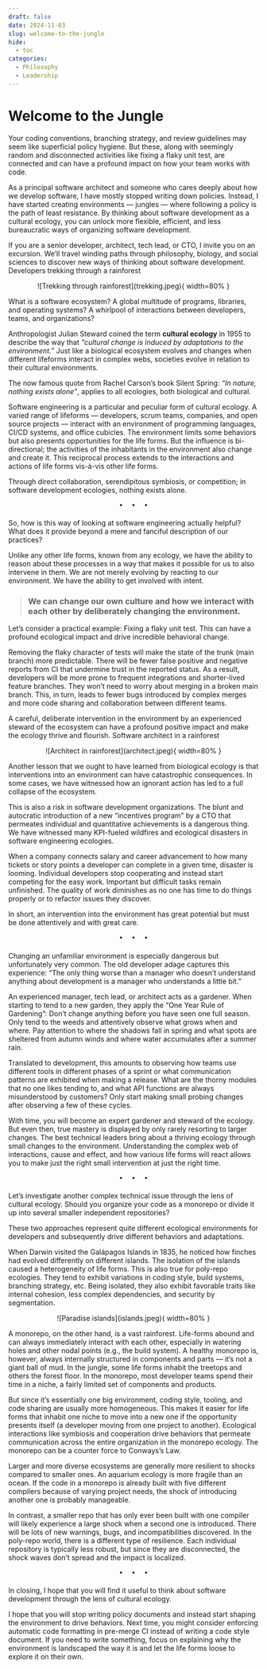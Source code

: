 ```yaml
---
draft: false
date: 2024-11-03
slug: welcome-to-the-jungle
hide:
  - toc
categories:
  - Philosophy
  - Leadership
---
```


# Welcome to the Jungle

Your coding conventions, branching strategy, and review guidelines may seem like superficial policy hygiene. But these, along with seemingly random and disconnected activities like fixing a flaky unit test, are connected and can have a profound impact on how your team works with code.

<!-- more -->

As a principal software architect and someone who cares deeply about how we develop software, I have mostly stopped writing down policies. Instead, I have started creating environments — jungles — where following a policy is the path of least resistance. By thinking about software development as a cultural ecology, you can unlock more flexible, efficient, and less bureaucratic ways of organizing software development.

If you are a senior developer, architect, tech lead, or CTO, I invite you on an excursion. We’ll travel winding paths through philosophy, biology, and social sciences to discover new ways of thinking about software development.
Developers trekking through a rainforest

<center>![Trekking through rainforest](trekking.jpeg){ width=80% }</center>

What is a software ecosystem? A global multitude of programs, libraries, and operating systems? A whirlpool of interactions between developers, teams, and organizations?

Anthropologist Julian Steward coined the term **cultural ecology** in 1955 to describe the way that *“cultural change is induced by adaptations to the environment.”* Just like a biological ecosystem evolves and changes when different lifeforms interact in complex webs, societies evolve in relation to their cultural environments.

The now famous quote from Rachel Carson’s book Silent Spring: *“In nature, nothing exists alone”*, applies to all ecologies, both biological and cultural.

Software engineering is a particular and peculiar form of cultural ecology. A varied range of lifeforms — developers, scrum teams, companies, and open source projects — interact with an environment of programming languages, CI/CD systems, and office cubicles. The environment limits some behaviors but also presents opportunities for the life forms. But the influence is bi-directional; the activities of the inhabitants in the environment also change and create it. This reciprocal process extends to the interactions and actions of life forms vis-à-vis other life forms.

Through direct collaboration, serendipitous symbiosis, or competition; in software development ecologies, nothing exists alone.

<pre><p style="text-align: center; margin-top: 0px; margin-bottom: 4pt;">•  •  •</p></pre>

So, how is this way of looking at software engineering actually helpful? What does it provide beyond a mere and fanciful description of our practices?

Unlike any other life forms, known from any ecology, we have the ability to reason about these processes in a way that makes it possible for us to also intervene in them. We are not merely evolving by reacting to our environment. We have the ability to get involved with intent.

> ### We can change our own culture and how we interact with each other by deliberately changing the environment.

Let’s consider a practical example: Fixing a flaky unit test. This can have a profound ecological impact and drive incredible behavioral change.

Removing the flaky character of tests will make the state of the trunk (main branch) more predictable. There will be fewer false positive and negative reports from CI that undermine trust in the reported status. As a result, developers will be more prone to frequent integrations and shorter-lived feature branches. They won’t need to worry about merging in a broken main branch. This, in turn, leads to fewer bugs introduced by complex merges and more code sharing and collaboration between different teams.

A careful, deliberate intervention in the environment by an experienced steward of the ecosystem can have a profound positive impact and make the ecology thrive and flourish.
Software architect in a rainforest

<center>![Architect in rainforest](architect.jpeg){ width=80% }</center>

Another lesson that we ought to have learned from biological ecology is that interventions into an environment can have catastrophic consequences. In some cases, we have witnessed how an ignorant action has led to a full collapse of the ecosystem.

This is also a risk in software development organizations. The blunt and autocratic introduction of a new “incentives program” by a CTO that permeates individual and quantitative achievements is a dangerous thing. We have witnessed many KPI-fueled wildfires and ecological disasters in software engineering ecologies.

When a company connects salary and career advancement to how many tickets or story points a developer can complete in a given time, disaster is looming. Individual developers stop cooperating and instead start competing for the easy work. Important but difficult tasks remain unfinished. The quality of work diminishes as no one has time to do things properly or to refactor issues they discover.

In short, an intervention into the environment has great potential but must be done attentively and with great care.

<pre><p style="text-align: center; margin-top: 0px; margin-bottom: 4pt;">•  •  •</p></pre>

Changing an unfamiliar environment is especially dangerous but unfortunately very common. The old developer adage captures this experience: “The only thing worse than a manager who doesn’t understand anything about development is a manager who understands a little bit.”

An experienced manager, tech lead, or architect acts as a gardener. When starting to tend to a new garden, they apply the “One Year Rule of Gardening”: Don’t change anything before you have seen one full season. Only tend to the weeds and attentively observe what grows when and where. Pay attention to where the shadows fall in spring and what spots are sheltered from autumn winds and where water accumulates after a summer rain.

Translated to development, this amounts to observing how teams use different tools in different phases of a sprint or what communication patterns are exhibited when making a release. What are the thorny modules that no one likes tending to, and what API functions are always misunderstood by customers? Only start making small probing changes after observing a few of these cycles.

With time, you will become an expert gardener and steward of the ecology. But even then, true mastery is displayed by only rarely resorting to larger changes. The best technical leaders bring about a thriving ecology through small changes to the environment. Understanding the complex web of interactions, cause and effect, and how various life forms will react allows you to make just the right small intervention at just the right time.

<pre><p style="text-align: center; margin-top: 0px; margin-bottom: 4pt;">•  •  •</p></pre>

Let’s investigate another complex technical issue through the lens of cultural ecology. Should you organize your code as a monorepo or divide it up into several smaller independent repositories?

These two approaches represent quite different ecological environments for developers and subsequently drive different behaviors and adaptations.

When Darwin visited the Galápagos Islands in 1835, he noticed how finches had evolved differently on different islands. The isolation of the islands caused a heterogeneity of life forms. This is also true for poly-repo ecologies. They tend to exhibit variations in coding style, build systems, branching strategy, etc. Being isolated, they also exhibit favorable traits like internal cohesion, less complex dependencies, and security by segmentation.

<center>![Paradise islands](islands.jpeg){ width=80% }</center>

A monorepo, on the other hand, is a vast rainforest. Life-forms abound and can always immediately interact with each other, especially in watering holes and other nodal points (e.g., the build system). A healthy monorepo is, however, always internally structured in components and parts — it’s not a giant ball of mud. In the jungle, some life forms inhabit the treetops and others the forest floor. In the monorepo, most developer teams spend their time in a niche, a fairly limited set of components and products.

But since it’s essentially one big environment, coding style, tooling, and code sharing are usually more homogeneous. This makes it easier for life forms that inhabit one niche to move into a new one if the opportunity presents itself (a developer moving from one project to another). Ecological interactions like symbiosis and cooperation drive behaviors that permeate communication across the entire organization in the monorepo ecology. The monorepo can be a counter force to Conways’s Law.

Larger and more diverse ecosystems are generally more resilient to shocks compared to smaller ones. An aquarium ecology is more fragile than an ocean. If the code in a monorepo is already built with five different compilers because of varying project needs, the shock of introducing another one is probably manageable.

In contrast, a smaller repo that has only ever been built with one compiler will likely experience a large shock when a second one is introduced. There will be lots of new warnings, bugs, and incompatibilities discovered. In the poly-repo world, there is a different type of resilience. Each individual repository is typically less robust, but since they are disconnected, the shock waves don’t spread and the impact is localized.

<pre><p style="text-align: center; margin-top: 0px; margin-bottom: 4pt;">•  •  •</p></pre>

In closing, I hope that you will find it useful to think about software development through the lens of cultural ecology.

I hope that you will stop writing policy documents and instead start shaping the environment to drive behaviors. Next time, you might consider enforcing automatic code formatting in pre-merge CI instead of writing a code style document. If you need to write something, focus on explaining why the environment is landscaped the way it is and let the life forms loose to explore it on their own.
